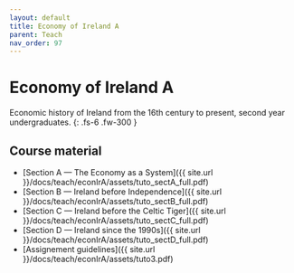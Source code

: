 ```yaml
---
layout: default
title: Economy of Ireland A
parent: Teach
nav_order: 97
---
```


# Economy of Ireland A

Economic history of Ireland from the 16th century to present, second year undergraduates.
{: .fs-6 .fw-300 }

## Course material

- [Section A — The Economy as a System]({{ site.url }}/docs/teach/econIrA/assets/tuto_sectA_full.pdf)
- [Section B — Ireland before Independence]({{ site.url }}/docs/teach/econIrA/assets/tuto_sectB_full.pdf)
- [Section C — Ireland before the Celtic Tiger]({{ site.url }}/docs/teach/econIrA/assets/tuto_sectC_full.pdf)
- [Section D — Ireland since the 1990s]({{ site.url }}/docs/teach/econIrA/assets/tuto_sectD_full.pdf)
- [Assignement guidelines]({{ site.url }}/docs/teach/econIrA/assets/tuto3.pdf)